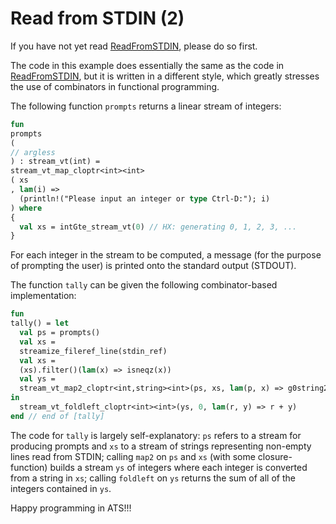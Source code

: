 # Read from STDIN (2)

If you have not yet read [ReadFromSTDIN](./../ReadFromSTDIN), please
do so first.

The code in this example does essentially the same as the
code in [ReadFromSTDIN](./../ReadFromSTDIN), but it is written in a
different style, which greatly stresses the use of combinators in
functional programming.

The following function `prompts` returns a linear stream of
integers:
  
```ats
fun
prompts
(
// argless
) : stream_vt(int) =
stream_vt_map_cloptr<int><int>
( xs
, lam(i) =>
  (println!("Please input an integer or type Ctrl-D:"); i)
) where
{
  val xs = intGte_stream_vt(0) // HX: generating 0, 1, 2, 3, ...
}
```

For each integer in the stream to be computed, a message (for the
purpose of prompting the user) is printed onto the standard output
(STDOUT).

The function `tally` can be given the following combinator-based
implementation:


```ats
fun
tally() = let
  val ps = prompts()
  val xs =
  streamize_fileref_line(stdin_ref)
  val xs =
  (xs).filter()(lam(x) => isneqz(x))
  val ys =
  stream_vt_map2_cloptr<int,string><int>(ps, xs, lam(p, x) => g0string2int(x))
in
  stream_vt_foldleft_cloptr<int><int>(ys, 0, lam(r, y) => r + y)
end // end of [tally]
```

The code for `tally` is largely self-explanatory: `ps` refers
to a stream for producing prompts and `xs` to a stream of strings
representing non-empty lines read from STDIN; calling `map2` on
`ps` and `xs` (with some closure-function) builds a stream
`ys` of integers where each integer is converted from a string in
`xs`; calling `foldleft` on `ys` returns the sum of all of
the integers contained in `ys`.

Happy programming in ATS!!!
